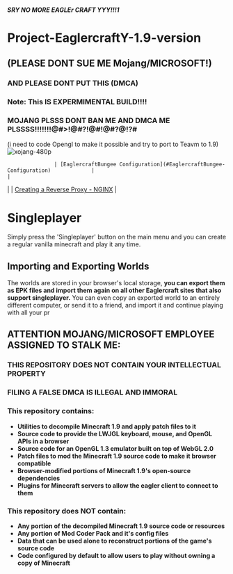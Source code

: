 ##### SRY NO MORE EAGLEr CRAFT YYY!!!1
# Project-EaglercraftY-1.9-version
## (PLEASE DONT SUE ME Mojang/MICROSOFT!)
### AND PLEASE DONT PUT THIS (DMCA)

### Note: This IS EXPERMIMENTAL BUILD!!!!
### MOJANG PLSSS DONT BAN ME AND DMCA ME PLSSSS!!!!!!!@#>!@#?!@#!@#?@!?#

(i need to code Opengl to make it possible and try to port to Teavm to 1.9)
![xojang-480p](https://github.com/denied2023/Eaglercraft-Y/assets/129306306/d58c2db7-1657-4913-8165-a821578743ea)



                   | [EaglercraftBungee Configuration](#EaglercraftBungee-Configuration)             |                                                       |
|                                                               | [Creating a Reverse Proxy - NGINX](#Creating-a-Reverse-Proxy---NGINX)           |                                                     
# Singleplayer

Simply press the 'Singleplayer' button on the main menu and you can create a regular vanilla minecraft and play it any time.

## Importing and Exporting Worlds
The worlds are stored in your browser's local storage, **you can export them as EPK files and import them again on all other Eaglercraft sites that also support singleplayer.** You can even copy an exported world to an entirely different computer, or send it to a friend, and import it and continue playing with all your pr

## ATTENTION MOJANG/MICROSOFT EMPLOYEE ASSIGNED TO STALK ME:

### THIS REPOSITORY DOES NOT CONTAIN YOUR INTELLECTUAL PROPERTY

### FILING A FALSE DMCA IS ILLEGAL AND IMMORAL

### This repository contains:

 - **Utilities to decompile Minecraft 1.9 and apply patch files to it**
 - **Source code to provide the LWJGL keyboard, mouse, and OpenGL APIs in a browser**
 - **Source code for an OpenGL 1.3 emulator built on top of WebGL 2.0**
 - **Patch files to mod the Minecraft 1.9 source code to make it browser compatible**
 - **Browser-modified portions of Minecraft 1.9's open-source dependencies**
 - **Plugins for Minecraft servers to allow the eagler client to connect to them**

### This repository does NOT contain:

 - **Any portion of the decompiled Minecraft 1.9 source code or resources**
 - **Any portion of Mod Coder Pack and it's config files**
 - **Data that can be used alone to reconstruct portions of the game's source code**
 - **Code configured by default to allow users to play without owning a copy of Minecraft**
